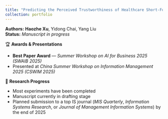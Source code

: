 ```yaml
---
title: "Predicting the Perceived Trustworthiness of Healthcare Short-Form Videos: A Deep Neural Point Process–enhanced Multimodal Learning Approach"
collection: portfolio
---
```


**Authors:** **Haozhe Xu**, Yidong Chai, Yang Liu  
**Status:** *Manuscript in progress*

🏆 **Awards & Presentations**  
- **Best Paper Award** — *Summer Workshop on AI for Business 2025 (SWAIB 2025)*  
- Presented at *China Summer Workshop on Information Management 2025 (CSWIM 2025)*  

🧪 **Research Progress**  
- Most experiments have been completed  
- Manuscript currently in drafting stage  
- Planned submission to a top IS journal (*MIS Quarterly*, *Information Systems Research*, or *Journal of Management Information Systems*) by the end of 2025


